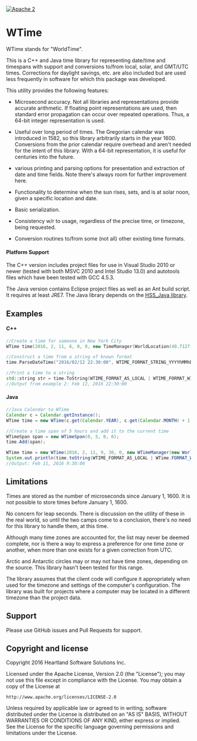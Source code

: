 [![Apache 2](https://img.shields.io/badge/license-Apache%202-blue.svg)](https://github.com/HeartlandSoftware/WTime/blob/master/LICENSE)

# WTime

WTime stands for "WorldTime".

This is a C++ and Java time library for representing date/time and timespans with support and conversions to/from local, solar, and GMT/UTC times.  Corrections for daylight savings, etc. are also included but are used less frequently in software for which this package was developed.

This utility provides the following features:

* Microsecond accuracy.  Not all libraries and representations provide accurate arithmetic.  If floating point representations are used, then standard error propagation can occur over repeated operations.  Thus, a 64-bit integer representation is used.

* Useful over long period of times.  The Gregorian calendar was introduced in 1582, so this library arbitrarily starts in the year 1600.  Conversions from the prior calendar require overhead and aren't needed for the intent of this library.  With a 64-bit representation, it is useful for centuries into the future.

* various printing and parsing options for presentation and extraction of date and time fields.  Note there's always room for further improvement here.

* Functionality to determine when the sun rises, sets, and is at solar noon, given a specific location and date.

* Basic serialization.

* Consistency w/r to usage, regardless of the precise time, or timezone, being requested.

* Conversion routines to/from some (not all) other existing time formats.

#### Platform Support

The C++ version includes project files for use in Visual Studio 2010 or newer (tested with both MSVC 2010 and Intel Studio 13.0) and autotools files which have been tested with GCC 4.5.3.

The Java version contains Eclipse project files as well as an Ant build script. It requires at least JRE7. The Java library depends on the [HSS_Java library](https://github.com/HeartlandSoftware/HSS_Java).

## Examples

#### C++

```c++
//Create a time for someone in New York City
WTime time(2016, 2, 11, 6, 0, 0, new TimeManager(WorldLocation(40.7127, -74.0059, true)));
```

```c++
//Construct a time from a string of known format
time.ParseDateTime("2016/02/12 22:30:00", WTIME_FORMAT_STRING_YYYYhMMhDD | WTIME_FORMAT_TIME);
```

```c++
//Print a time to a string
std::string str = time.ToString(WTIME_FORMAT_AS_LOCAL | WTIME_FORMAT_WITHDST | WTIME_FORMAT_DATE | WTIME_FORMAT_TIME | WTIME_FORMAT_YEAR | WTIME_FORMAT_ABBREV);
//Output from example 2: Feb 12, 2016 22:30:00
```

#### Java

```java
//Java Calendar to WTime
Calendar c = Calendar.getInstance();
WTime time = new WTime(c.get(Calendar.YEAR), c.get(Calendar.MONTH) + 1, c.get(Calendar.DAY_OF_MONTH), c.get(Calendar.HOUR_OF_DAY), c.get(Calendar.MINUTE), c.get(Calendar.SECOND), new WTimeManager(new WorldLocation()));
```

```java
//Create a time span of 5 hours and add it to the current time
WTimeSpan span = new WTimeSpan(0, 5, 0, 0);
time.Add(span);
```

```java
WTime time = new WTime(2016, 2, 11, 9, 30, 0, new WTimeManager(new WorldLocation()));
System.out.println(time.toString(WTIME_FORMAT_AS_LOCAL | WTime.FORMAT_WITHDST | WTime.FORMAT_DATE | WTime.FORMAT_TIME | WTime.FORMAT_YEAR | WTime.FORMAT_ABBREV));
//Output: Feb 11, 2016 9:30:00
```

## Limitations

Times are stored as the number of microseconds since January 1, 1600. It is not possible to store times before January 1, 1600.

No concern for leap seconds.  There is discussion on the utility of these in the real world, so until the two camps come to a conclusion, there's no need for this library to handle them, at this time.

Although many time zones are accounted for, the list may never be deemed complete, nor is there a way to express a preference for one time zone or another, when more than one exists for a given correction from UTC.

Arctic and Antarctic circles may or may not have time zones, depending on the source.  This library hasn't been tested for this range.

The library assumes that the client code will configure it appropriately when used for the timezone and settings of the computer's configuration.  The library was built for projects where a computer may be located in a different timezone than the project data.

## Support

Please use GitHub issues and Pull Requests for support.

## Copyright and license

Copyright 2016 Heartland Software Solutions Inc.

Licensed under the Apache License, Version 2.0 (the "License");
you may not use this file except in compliance with the License.
You may obtain a copy of the License at

    http://www.apache.org/licenses/LICENSE-2.0

Unless required by applicable law or agreed to in writing, software
distributed under the License is distributed on an "AS IS" BASIS,
WITHOUT WARRANTIES OR CONDITIONS OF ANY KIND, either express or implied.
See the License for the specific language governing permissions and
limitations under the License.
